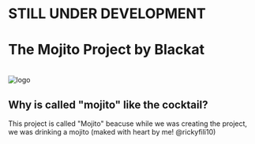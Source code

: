 # STILL UNDER DEVELOPMENT
# The Mojito Project by Blackat
<br>![logo](https://github.com/rickyfili10/mojito/blob/main/logo.png)
## Why is called "mojito" like the cocktail?
This project is called "Mojito" beacuse while we was creating the project, we was drinking a mojito (maked with heart by me! @rickyfili10)
